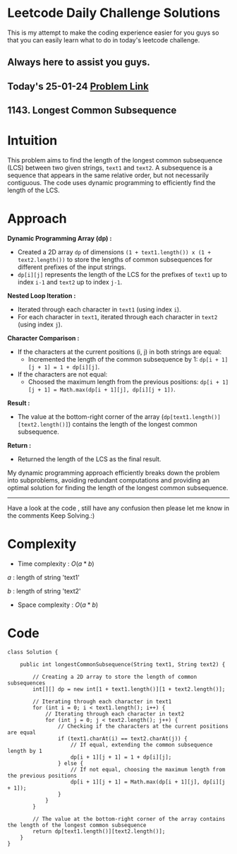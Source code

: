 # Leetcode Daily Challenge Solutions

This is my attempt to make the coding experience easier for you guys so that you can easily learn what to do in today's leetcode challenge.


## Always here to assist you guys.

## Today's 25-01-24 [Problem Link](https://leetcode.com/problems/longest-common-subsequence/description/?envType=daily-question&envId=2024-01-25)
## 1143. Longest Common Subsequence


# Intuition
<!-- Describe your first thoughts on how to solve this problem. -->
This problem aims to find the length of the longest common subsequence (LCS) between two given strings, `text1` and `text2`. A subsequence is a sequence that appears in the same relative order, but not necessarily contiguous. The code uses dynamic programming to efficiently find the length of the LCS.

# Approach
<!-- Describe your approach to solving the problem. -->
**Dynamic Programming Array (dp) :**
   - Created a 2D array `dp` of dimensions `(1 + text1.length()) x (1 + text2.length())` to store the lengths of common subsequences for different prefixes of the input strings.
   - `dp[i][j]` represents the length of the LCS for the prefixes of `text1` up to index `i-1` and `text2` up to index `j-1`.

**Nested Loop Iteration :**
   - Iterated through each character in `text1` (using index `i`).
   - For each character in `text1`, iterated through each character in `text2` (using index `j`).
   
**Character Comparison :**
   - If the characters at the current positions (i, j) in both strings are equal:
      - Incremented the length of the common subsequence by 1: `dp[i + 1][j + 1] = 1 + dp[i][j]`.
   - If the characters are not equal:
      - Choosed the maximum length from the previous positions:
        `dp[i + 1][j + 1] = Math.max(dp[i + 1][j], dp[i][j + 1])`.

**Result :**
   - The value at the bottom-right corner of the array (`dp[text1.length()][text2.length()]`) contains the length of the longest common subsequence.

**Return :**
   - Returned the length of the LCS as the final result.

My dynamic programming approach efficiently breaks down the problem into subproblems, avoiding redundant computations and providing an optimal solution for finding the length of the longest common subsequence.

---
Have a look at the code , still have any confusion then please let me know in the comments
Keep Solving.:)

# Complexity
- Time complexity : $O(a*b)$
<!-- Add your time complexity here, e.g. $$O(n)$$ -->
$a$ : length of string 'text1'

$b$ : length of string 'text2'
- Space complexity : $O(a*b)$
<!-- Add your space complexity here, e.g. $$O(n)$$ -->

# Code
```
class Solution {
    
    public int longestCommonSubsequence(String text1, String text2) {
        
        // Creating a 2D array to store the length of common subsequences
        int[][] dp = new int[1 + text1.length()][1 + text2.length()];

        // Iterating through each character in text1
        for (int i = 0; i < text1.length(); i++) {
            // Iterating through each character in text2
            for (int j = 0; j < text2.length(); j++) {
                // Checking if the characters at the current positions are equal
                if (text1.charAt(i) == text2.charAt(j)) {
                    // If equal, extending the common subsequence length by 1
                    dp[i + 1][j + 1] = 1 + dp[i][j];
                } else {
                    // If not equal, choosing the maximum length from the previous positions
                    dp[i + 1][j + 1] = Math.max(dp[i + 1][j], dp[i][j + 1]);
                }
            }
        }

        // The value at the bottom-right corner of the array contains the length of the longest common subsequence
        return dp[text1.length()][text2.length()];
    }
}

```